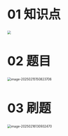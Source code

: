 # 01 知识点

<img src="https://cvp.oss-cn-shanghai.aliyuncs.com/202502161309486.png" style="zoom:50%;" />



# 02 题目

<img src="https://cvp.oss-cn-shanghai.aliyuncs.com/202502151508807.png" alt="image-20250215150823706" style="zoom:50%;" />



# 03 刷题

<img src="https://cvp.oss-cn-shanghai.aliyuncs.com/202502161309547.png" alt="image-20250216130932470" style="zoom: 50%;" />